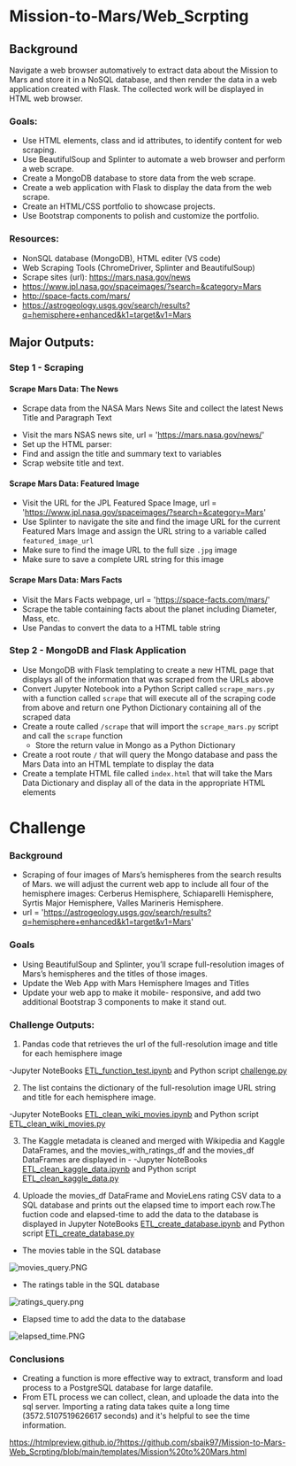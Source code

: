 # Mission-to-Mars/Web_Scrpting

## Background

Navigate a web browser automatively to extract data about the Mission to Mars and store it in a NoSQL
database, and then render the data in a web application created with Flask. 
The collected work will be displayed in HTML web browser. 

### Goals:

- Use HTML elements, class and id attributes, to identify content for web scraping.
- Use BeautifulSoup and Splinter to automate a web browser and perform a web scrape.
- Create a MongoDB database to store data from the web scrape.
- Create a web application with Flask to display the data from the web scrape.
- Create an HTML/CSS portfolio to showcase projects.
- Use Bootstrap components to polish and customize the portfolio.

### Resources:

- NonSQL database (MongoDB), HTML editer (VS code)
- Web Scraping Tools (ChromeDriver, Splinter and BeautifulSoup)
- Scrape sites (url): https://mars.nasa.gov/news
- https://www.jpl.nasa.gov/spaceimages/?search=&category=Mars
- http://space-facts.com/mars/
- https://astrogeology.usgs.gov/search/results?q=hemisphere+enhanced&k1=target&v1=Mars
                      
                      

## Major Outputs:

### Step 1 - Scraping

#### Scrape Mars Data: The News

* Scrape data from the NASA Mars News Site and collect the latest News Title and Paragraph Text
 - Visit the mars NSAS news site, url = 'https://mars.nasa.gov/news/'
 - Set up the HTML parser:
 - Find and assign the title and summary text to variables
 - Scrap website title and text.
 
#### Scrape Mars Data: Featured Image

* Visit the URL for the JPL Featured Space Image,  url = 'https://www.jpl.nasa.gov/spaceimages/?search=&category=Mars'
* Use Splinter to navigate the site and find the image URL for the current Featured Mars Image and assign the URL string to a variable called `featured_image_url`
* Make sure to find the image URL to the full size `.jpg` image
* Make sure to save a complete URL string for this image

#### Scrape Mars Data: Mars Facts

* Visit the Mars Facts webpage, url = 'https://space-facts.com/mars/'
* Scrape the table containing facts about the planet including Diameter, Mass, etc.
* Use Pandas to convert the data to a HTML table string


### Step 2 - MongoDB and Flask Application

* Use MongoDB with Flask templating to create a new HTML page that displays all of the information that was scraped from the URLs above
* Convert Jupyter Notebook into a Python Script called `scrape_mars.py` with a function called `scrape` that will execute all of the scraping code from above and return one Python Dictionary containing all of the scraped data
* Create a route called `/scrape` that will import the `scrape_mars.py` script and call the `scrape` function
    * Store the return value in Mongo as a Python Dictionary
* Create a root route `/` that will query the Mongo database and pass the Mars Data into an HTML template to display the data
* Create a template HTML file called `index.html` that will take the Mars Data Dictionary and display all of the data in the appropriate HTML elements


# Challenge

### Background

 - Scraping of four images of Mars’s hemispheres from the search results of Mars. we will adjust the current web app to include all four of the hemisphere images: Cerberus Hemisphere, Schiaparelli Hemisphere, Syrtis Major Hemisphere, Valles Marineris Hemisphere.
- url = 'https://astrogeology.usgs.gov/search/results?q=hemisphere+enhanced&k1=target&v1=Mars'

### Goals

* Using BeautifulSoup and Splinter, you’ll scrape full-resolution images of Mars’s hemispheres and the titles of those images.
* Update the Web App with Mars Hemisphere Images and Titles
* Update your web app to make it mobile- responsive, and add two additional Bootstrap 3 components to make it
stand out.



### Challenge Outputs:

1. Pandas code that retrieves the url of the full-resolution image and title for each hemisphere image
 
  -Jupyter NoteBooks [ETL_function_test.ipynb](ETL_function_test.ipynb) and Python script [challenge.py](Pyscirpt/ETL_function_test.py)

2. The list contains the dictionary of the full-resolution image URL string and title for each hemisphere image.  

  -Jupyter NoteBooks [ETL_clean_wiki_movies.ipynb](ETL_clean_wiki_movies.ipynb) and Python script [ETL_clean_wiki_movies.py](Pyscirpt/ETL_clean_wiki_movies.py)

3. The Kaggle metadata is cleaned and merged with Wikipedia and Kaggle DataFrames, and the movies_with_ratings_df and the movies_df DataFrames are displayed in -   -Jupyter NoteBooks [ETL_clean_kaggle_data.ipynb](ETL_clean_kaggle_data.ipynb) and Python script [ETL_clean_kaggle_data.py](Pyscirpt/ETL_clean_kaggle_data.py)

4. Uploade the movies_df DataFrame and MovieLens rating CSV data to a SQL database and prints out the elapsed time to import each row.The fuction code and elapsed-time to add the data to the database is displayed in Jupyter NoteBooks [ETL_create_database.ipynb](ETL_create_database.ipynb) and Python script [ETL_create_database.py](Pyscirpt/ETL_create_database.py)

- The movies table in the SQL database

![movies_query.PNG](Resources/movies_query.PNG)

- The ratings table in the SQL database

![ratings_query.png](Resources/ratings_query.png)

- Elapsed time to add the data to the database

![elapsed_time.PNG](Resources/elapsed_time_for_upload.PNG)


### Conclusions
- Creating a function is more effective way to extract, transform and load process to a PostgreSQL database for large datafile.
- From ETL process we can collect, clean, and uploade the data into the sql server. Importing a rating data takes quite a long time (3572.5107519626617 seconds) and  it's helpful to see the time information.


https://htmlpreview.github.io/?https://github.com/sbaik97/Mission-to-Mars-Web_Scrpting/blob/main/templates/Mission%20to%20Mars.html
